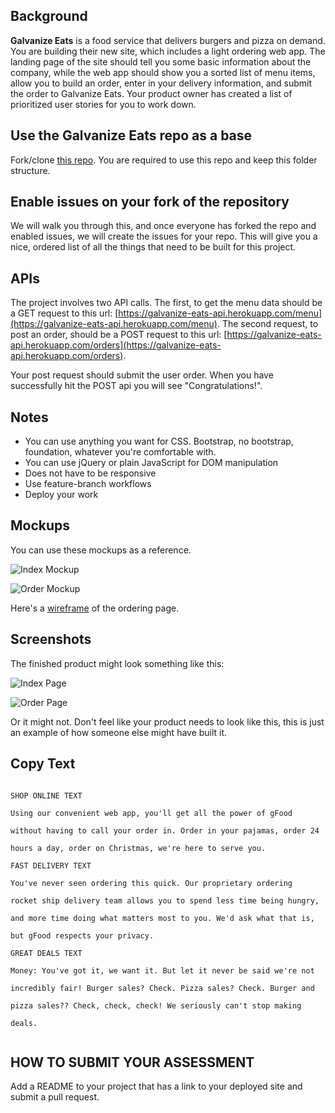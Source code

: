 ## Background

**Galvanize Eats** is a food service that delivers burgers and pizza on demand. You are building their new site, which includes a light ordering web app. The landing page of the site should tell you some basic information about the company, while the web app should show you a sorted list of menu items, allow you to build an order, enter in your delivery information, and submit the order to Galvanize Eats. Your product owner has created a list of prioritized user stories for you to work down.

## Use the Galvanize Eats repo as a base

Fork/clone [this repo](https://github.com/gSchool/galvanize-eats). You are required to use this repo and keep this folder structure.

## Enable issues on your fork of the repository

We will walk you through this, and once everyone has forked the repo and enabled issues, we will create the issues for your repo. This will give you a nice, ordered list of all the things that need to be built for this project.

## APIs

The project involves two API calls. The first, to get the menu data should be a GET request to this url: [https://galvanize-eats-api.herokuapp.com/menu](https://galvanize-eats-api.herokuapp.com/menu). The second request, to post an order, should be a POST request to this url: [https://galvanize-eats-api.herokuapp.com/orders](https://galvanize-eats-api.herokuapp.com/orders). 

Your post request should submit the user order. When you have successfully hit the POST api you will see "Congratulations!".

## Notes

* You can use anything you want for CSS. Bootstrap, no bootstrap, foundation, whatever you're comfortable with.
* You can use jQuery or plain JavaScript for DOM manipulation
* Does not have to be responsive
* Use feature-branch workflows
* Deploy your work

## Mockups

You can use these mockups as a reference.

![Index Mockup](https://s3-us-west-2.amazonaws.com/lesson-plan-images/galvanize_eats_assessments/page_1_mock.png)

![Order Mockup](https://s3-us-west-2.amazonaws.com/lesson-plan-images/galvanize_eats_assessments/page_2_mock.png)

Here's a [wireframe](https://wireframe.cc/7JjPpp) of the ordering page.

## Screenshots

The finished product might look something like this:

![Index Page](https://s3-us-west-2.amazonaws.com/lesson-plan-images/galvanize_eats_assessments/Screen+Capture+Main+Page.png)

![Order Page](https://s3-us-west-2.amazonaws.com/lesson-plan-images/galvanize_eats_assessments/Screen+Capture+Order+Page.png)

Or it might not. Don't feel like your product needs to look like this, this is just an example of how someone else might have built it.

## Copy Text

```

SHOP ONLINE TEXT 

Using our convenient web app, you'll get all the power of gFood

without having to call your order in. Order in your pajamas, order 24

hours a day, order on Christmas, we're here to serve you.

FAST DELIVERY TEXT

You've never seen ordering this quick. Our proprietary ordering

rocket ship delivery team allows you to spend less time being hungry,

and more time doing what matters most to you. We'd ask what that is,

but gFood respects your privacy.

GREAT DEALS TEXT

Money: You've got it, we want it. But let it never be said we're not

incredibly fair! Burger sales? Check. Pizza sales? Check. Burger and

pizza sales?? Check, check, check! We seriously can't stop making

deals.
  
```

## HOW TO SUBMIT YOUR ASSESSMENT 

Add a README to your project that has a link to your deployed site and submit a pull request.